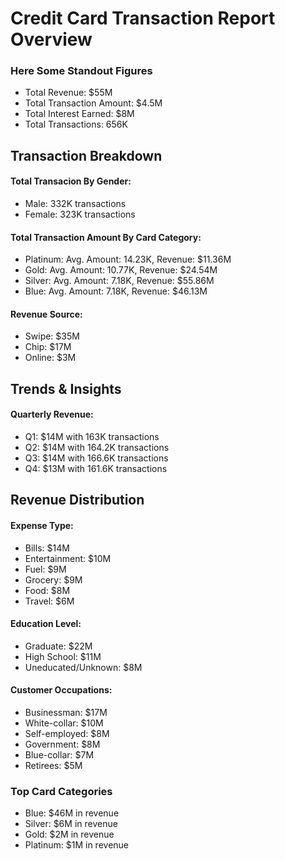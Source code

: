 # Credit Card Transaction Report Overview

### Here Some Standout Figures
  - Total Revenue: $55M
  - Total Transaction Amount: $4.5M
  - Total Interest Earned: $8M
  - Total Transactions: 656K
## Transaction Breakdown
#### Total Transacion By Gender:
  - Male: 332K transactions
  - Female: 323K transactions
#### Total Transaction Amount By Card Category:
  - Platinum: Avg. Amount: 14.23K, Revenue: $11.36M
  - Gold: Avg. Amount: 10.77K, Revenue: $24.54M
  - Silver: Avg. Amount: 7.18K, Revenue: $55.86M
  - Blue: Avg. Amount: 7.18K, Revenue: $46.13M
#### Revenue Source:
  - Swipe: $35M
  - Chip: $17M
  - Online: $3M
## Trends & Insights
#### Quarterly Revenue:
  - Q1: $14M with 163K transactions
  - Q2: $14M with 164.2K transactions
  - Q3: $14M with 166.6K transactions
  - Q4: $13M with 161.6K transactions
## Revenue Distribution
#### Expense Type:
  - Bills: $14M
  - Entertainment: $10M
  - Fuel: $9M
  - Grocery: $9M
  - Food: $8M
  - Travel: $6M
#### Education Level:
  - Graduate: $22M
  - High School: $11M
  - Uneducated/Unknown: $8M
#### Customer Occupations:
  - Businessman: $17M
  - White-collar: $10M
  - Self-employed: $8M
  - Government: $8M
  - Blue-collar: $7M
  - Retirees: $5M
### Top Card Categories
  - Blue: $46M in revenue
  - Silver: $6M in revenue
  - Gold: $2M in revenue
  - Platinum: $1M in revenue
